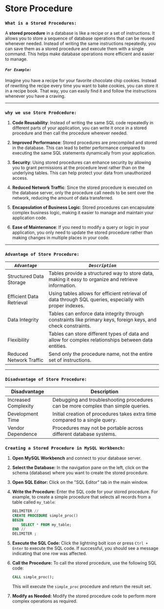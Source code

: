 # Store Procedure

### `What is a Stored Procedures:`

A **stored procedure** in a database is like a recipe or a set of instructions. It allows you to store a sequence of database operations that can be reused whenever needed. Instead of writing the same instructions repeatedly, you can save them as a stored procedure and execute them with a single command. This helps make database operations more efficient and easier to manage.

#### **_`For Example:`_**

Imagine you have a recipe for your favorite chocolate chip cookies. Instead of rewriting the recipe every time you want to bake cookies, you can store it in a recipe book. That way, you can easily find it and follow the instructions whenever you have a craving.

---

### `why we use Store Prodcedure:`

1. **Code Reusability**: Instead of writing the same SQL code repeatedly in different parts of your application, you can write it once in a stored procedure and then call the procedure wherever needed.

2. **Improved Performance**: Stored procedures are precompiled and stored in the database. This can lead to better performance compared to executing the same SQL statements dynamically from your application.

3. **Security**: Using stored procedures can enhance security by allowing you to grant permissions at the procedure level rather than on the underlying tables. This can help protect your data from unauthorized access.

4. **Reduced Network Traffic**: Since the stored procedure is executed on the database server, only the procedure call needs to be sent over the network, reducing the amount of data transferred.

5. **Encapsulation of Business Logic**: Stored procedures can encapsulate complex business logic, making it easier to manage and maintain your application code.

6. **Ease of Maintenance**: If you need to modify a query or logic in your application, you only need to update the stored procedure rather than making changes in multiple places in your code.

---

### `Advantage of Store Procedure:`

| **_`Advantage`_**        | **_`Description`_**                                                                                           |
| ------------------------ | ------------------------------------------------------------------------------------------------------------- |
| Structured Data Storage  | Tables provide a structured way to store data, making it easy to organize and retrieve information.           |
| Efficient Data Retrieval | Using tables allows for efficient retrieval of data through SQL queries, especially with proper indexes.      |
| Data Integrity           | Tables can enforce data integrity through constraints like primary keys, foreign keys, and check constraints. |
| Flexibility              | Tables can store different types of data and allow for complex relationships between data entities.           |
| Reduced Network Traffic  | Send only the procedure name, not the entire set of instructions.                                             |

---

### `Disadvantage of Store Procedure:`

| **Disadvantage**     | **Description**                                                                   |
| -------------------- | --------------------------------------------------------------------------------- |
| Increased Complexity | Debugging and troubleshooting procedures can be more complex than simple queries. |
| Development Time     | Initial creation of procedures takes extra time compared to a single query.       |
| Vendor Dependence    | Procedures may not be portable across different database systems.                 |

### `Creating a Stored Procedure in MySQL Workbench:`

1. **Open MySQL Workbench** and connect to your database server.

2. **Select the Database:** In the navigation pane on the left, click on the schema (database) where you want to create the stored procedure.

3. **Open SQL Editor:** Click on the "SQL Editor" tab in the main window.

4. **Write the Procedure:** Enter the SQL code for your stored procedure. For example, to create a simple procedure that selects all records from a table called `my_table`:

   ```sql
   DELIMITER //
   CREATE PROCEDURE simple_proc()
   BEGIN
       SELECT * FROM my_table;
   END //
   DELIMITER ;
   ```

5. **Execute the SQL Code:** Click the lightning bolt icon or press `Ctrl + Enter` to execute the SQL code. If successful, you should see a message indicating that one row was affected.

6. **Call the Procedure:** To call the stored procedure, use the following SQL code:

   ```sql
   CALL simple_proc();
   ```

   This will execute the `simple_proc` procedure and return the result set.

7. **Modify as Needed:** Modify the stored procedure code to perform more complex operations as required.
